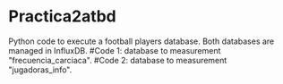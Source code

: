 # Practica2atbd
Python code to execute a football players database.
Both databases are managed in InfluxDB.
#Code 1: database to measurement "frecuencia_carciaca".
#Code 2: database to measurement "jugadoras_info".
